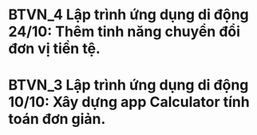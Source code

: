 # BTVN_4 Lập trình ứng dụng di động 24/10: Thêm tinh năng chuyển đổi đơn vị tiền tệ.
# BTVN_3 Lập trình ứng dụng di động 10/10: Xây dựng app Calculator tính toán đơn giản.
